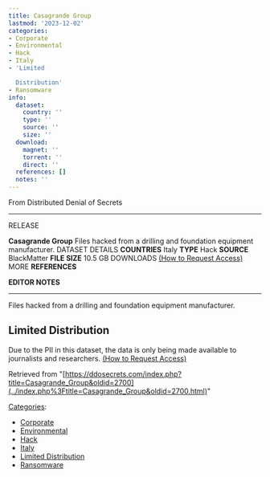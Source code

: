 ```yaml
---
title: Casagrande Group
lastmod: '2023-12-02'
categories:
- Corporate
- Environmental
- Hack
- Italy
- 'Limited

  Distribution'
- Ransomware
info:
  dataset:
    country: ''
    type: ''
    source: ''
    size: ''
  download:
    magnet: ''
    torrent: ''
    direct: ''
  references: []
  notes: ''
---
```




From Distributed Denial of Secrets

---
RELEASE

**Casagrande Group**
Files hacked from a drilling and foundation equipment manufacturer.
DATASET DETAILS
**COUNTRIES** Italy
**TYPE** Hack
**SOURCE** BlackMatter
**FILE SIZE** 10.5 GB
DOWNLOADS [(How to Request Access)](Contact.html#Request_Access "Contact")
MORE
**REFERENCES**

**EDITOR NOTES**

---

Files hacked from a drilling and foundation equipment manufacturer.

## Limited Distribution

Due to the PII in this dataset, the data is only being made available to
journalists and researchers. [(How to Request
Access)](Contact.html#Request_Access "Contact")

Retrieved from
"[https://ddosecrets.com/index.php?title=Casagrande_Group&oldid=2700](../index.php%3Ftitle=Casagrande_Group&oldid=2700.html)"

[Categories](./Special:Categories.html "Special:Categories"):

- [Corporate](./Category:Corporate.html "Category:Corporate")
- [Environmental](./Category:Environmental.html "Category:Environmental")
- [Hack](./Category:Hack.html "Category:Hack")
- [Italy](./Category:Italy.html "Category:Italy")
- [Limited
Distribution](./Category:Limited_Distribution.html "Category:Limited Distribution")
- [Ransomware](./Category:Ransomware.html "Category:Ransomware")
